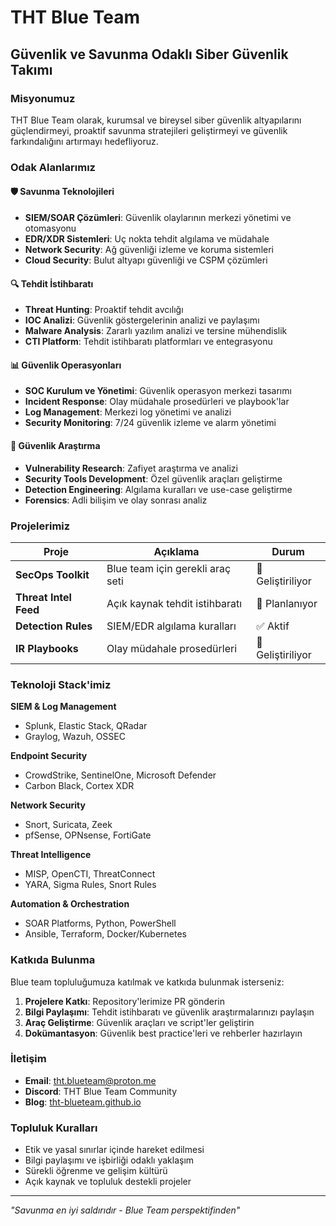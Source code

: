 # THT Blue Team

## Güvenlik ve Savunma Odaklı Siber Güvenlik Takımı

### Misyonumuz
THT Blue Team olarak, kurumsal ve bireysel siber güvenlik altyapılarını güçlendirmeyi, proaktif savunma stratejileri geliştirmeyi ve güvenlik farkındalığını artırmayı hedefliyoruz.

### Odak Alanlarımız

#### 🛡️ Savunma Teknolojileri
- **SIEM/SOAR Çözümleri**: Güvenlik olaylarının merkezi yönetimi ve otomasyonu
- **EDR/XDR Sistemleri**: Uç nokta tehdit algılama ve müdahale
- **Network Security**: Ağ güvenliği izleme ve koruma sistemleri
- **Cloud Security**: Bulut altyapı güvenliği ve CSPM çözümleri

#### 🔍 Tehdit İstihbaratı
- **Threat Hunting**: Proaktif tehdit avcılığı
- **IOC Analizi**: Güvenlik göstergelerinin analizi ve paylaşımı
- **Malware Analysis**: Zararlı yazılım analizi ve tersine mühendislik
- **CTI Platform**: Tehdit istihbaratı platformları ve entegrasyonu

#### 📊 Güvenlik Operasyonları
- **SOC Kurulum ve Yönetimi**: Güvenlik operasyon merkezi tasarımı
- **Incident Response**: Olay müdahale prosedürleri ve playbook'lar
- **Log Management**: Merkezi log yönetimi ve analizi
- **Security Monitoring**: 7/24 güvenlik izleme ve alarm yönetimi

#### 🔬 Güvenlik Araştırma
- **Vulnerability Research**: Zafiyet araştırma ve analizi
- **Security Tools Development**: Özel güvenlik araçları geliştirme
- **Detection Engineering**: Algılama kuralları ve use-case geliştirme
- **Forensics**: Adli bilişim ve olay sonrası analiz

### Projelerimiz

| Proje | Açıklama | Durum |
|-------|----------|-------|
| **SecOps Toolkit** | Blue team için gerekli araç seti | 🚧 Geliştiriliyor |
| **Threat Intel Feed** | Açık kaynak tehdit istihbaratı | 📅 Planlanıyor |
| **Detection Rules** | SIEM/EDR algılama kuralları | ✅ Aktif |
| **IR Playbooks** | Olay müdahale prosedürleri | 🚧 Geliştiriliyor |

### Teknoloji Stack'imiz

**SIEM & Log Management**
- Splunk, Elastic Stack, QRadar
- Graylog, Wazuh, OSSEC

**Endpoint Security**
- CrowdStrike, SentinelOne, Microsoft Defender
- Carbon Black, Cortex XDR

**Network Security**
- Snort, Suricata, Zeek
- pfSense, OPNsense, FortiGate

**Threat Intelligence**
- MISP, OpenCTI, ThreatConnect
- YARA, Sigma Rules, Snort Rules

**Automation & Orchestration**
- SOAR Platforms, Python, PowerShell
- Ansible, Terraform, Docker/Kubernetes

### Katkıda Bulunma

Blue team topluluğumuza katılmak ve katkıda bulunmak isterseniz:

1. **Projelere Katkı**: Repository'lerimize PR gönderin
2. **Bilgi Paylaşımı**: Tehdit istihbaratı ve güvenlik araştırmalarınızı paylaşın
3. **Araç Geliştirme**: Güvenlik araçları ve script'ler geliştirin
4. **Dokümantasyon**: Güvenlik best practice'leri ve rehberler hazırlayın

### İletişim

- **Email**: tht.blueteam@proton.me
- **Discord**: THT Blue Team Community
- **Blog**: [tht-blueteam.github.io](https://tht-blueteam.github.io)

### Topluluk Kuralları

- Etik ve yasal sınırlar içinde hareket edilmesi
- Bilgi paylaşımı ve işbirliği odaklı yaklaşım
- Sürekli öğrenme ve gelişim kültürü
- Açık kaynak ve topluluk destekli projeler

---

*"Savunma en iyi saldırıdır - Blue Team perspektifinden"*